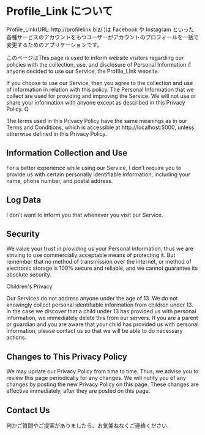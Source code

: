 <h1>Profile_Link について</h1>

<p>Profile_Link(URL: http://profilelink.biz/ )は Facebook や Instagram といった各種サービスのアカウントをもつユーザーがアカウントのプロフィールを一括で変更するためのアプリケーションです。</p>

<p>このページはThis page is used to inform website visitors regarding our policies with the collection, use, and disclosure of Personal Information if anyone decided to use our Service, the Profile_LInk website.</p>

<p>If you choose to use our Service, then you agree to the collection and use of information in relation with this policy. The Personal Information that we collect are used for providing and improving the Service. We will not use or share your information with anyone except as described in this Privacy Policy. O

<p>The terms used in this Privacy Policy have the same meanings as in our Terms and Conditions, which is accessible at http://localhost:5000, unless otherwise defined in this Privacy Policy.</p>

<h2>Information Collection and Use</h2>

<p>For a better experience while using our Service, I don’t  require you to provide us with certain personally identifiable information, including your name, phone number, and postal address. </p>

<h2>Log Data</h2>

<p>I don’t  want to inform you that whenever you visit our Service.</p>

<h2>Security</h2>

<p>We value your trust in providing us your Personal Information, thus we are striving to use commercially acceptable means of protecting it. But remember that no method of transmission over the internet, or method of electronic storage is 100% secure and reliable, and we cannot guarantee its absolute security.</p>

<p>Children's Privacy</p>

<p>Our Services do not address anyone under the age of 13. We do not knowingly collect personal identifiable information from children under 13. In the case we discover that a child under 13 has provided us with personal information, we immediately delete this from our servers. If you are a parent or guardian and you are aware that your child has provided us with personal information, please contact us so that we will be able to do necessary actions.</p>

<h2>Changes to This Privacy Policy</h2>

<p>We may update our Privacy Policy from time to time. Thus, we advise you to review this page periodically for any changes. We will notify you of any changes by posting the new Privacy Policy on this page. These changes are effective immediately, after they are posted on this page.</p>

<h2>Contact Us</h2>

<p>何かご質問やご提案がありましたら、お気兼ねなくご連絡ください.</p>
